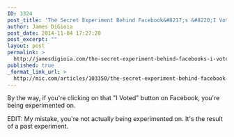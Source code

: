 ```yaml
---
ID: 3324
post_title: 'The Secret Experiment Behind Facebook&#8217;s &#8220;I Voted&#8221; Sticker'
author: James DiGioia
post_date: 2014-11-04 17:27:20
post_excerpt: ""
layout: post
permalink: >
  http://jamesdigioia.com/the-secret-experiment-behind-facebooks-i-voted-sticker/
published: true
_format_link_url: >
  http://mic.com/articles/103350/the-secret-experiment-behind-facebook-s-i-voted-sticker
---
```

By the way, if you're clicking on that "I Voted" button on Facebook, you're being experimented on.

EDIT: My mistake, you're not actually being experimented on. It's the result of a past experiment.